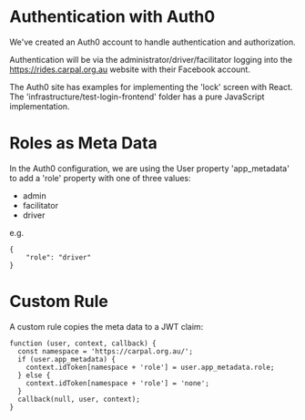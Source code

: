 # Authentication with Auth0

We've created an Auth0 account to handle authentication and authorization.

Authentication will be via the administrator/driver/facilitator logging into the https://rides.carpal.org.au website with their Facebook account.

The Auth0 site has examples for implementing the 'lock' screen with React. The 'infrastructure/test-login-frontend' folder has a pure JavaScript implementation.

# Roles as Meta Data

In the Auth0 configuration, we are using the User property 'app_metadata' to add a 'role' property with one of three values:
- admin
- facilitator
- driver

e.g.
```
{
    "role": "driver"
}
```

# Custom Rule

A custom rule copies the meta data to a JWT claim:

```
function (user, context, callback) {
  const namespace = 'https://carpal.org.au/';
  if (user.app_metadata) {
    context.idToken[namespace + 'role'] = user.app_metadata.role;
  } else {
    context.idToken[namespace + 'role'] = 'none';
  }
  callback(null, user, context);
}
```